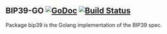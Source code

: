 ## BIP39-GO [![GoDoc](https://godoc.org/github.com/islishude/bip39?status.svg)](https://godoc.org/github.com/islishude/bip39) [![Build Status](https://travis-ci.org/islishude/bip39.svg?branch=master)](https://travis-ci.org/islishude/bip39)

Package bip39 is the Golang implementation of the BIP39 spec.

